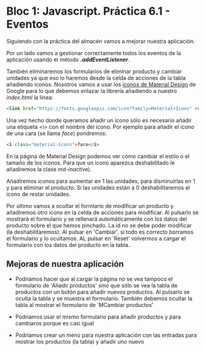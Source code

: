 # Bloc 1: Javascript. Práctica 6.1 - Eventos

Siguiendo con la práctica del almacén vamos a mejorar nuestra aplicación.

Por un lado vamos a gestionar correctamente todos los eventos de la aplicación usando el método **_.addEventListener_**.

También eliminaremos los formularios de eliminar producto y cambiar unidades ya que eso lo haremos desde la celda de acciones de la tabla añadiendo iconos. Nosotros vamos a usar los [iconos de Material Design](https://google.github.io/material-design-icons/) de Google para lo que debemos enlazar la librería añadiendo a nuestro _index.html_ la línea:
```html
<link href="https://fonts.googleapis.com/icon?family=Material+Icons" rel="stylesheet">
```

Una vez hecho donde queramos añadir un icono sólo es necesario añadir una etiqueta \<i> con el nombre del icono. Por ejemplo para añadir el icono de una cara (se llama _face_) pondremos:
```html
<i class="material-icons">face</i>
```

En la página de Material Design podemos ver cómo cambiar el estilo o el tamaño de los iconos. Para que un icono aparezca deshabilitado le añadiremos la clase _md-inactive_).

Añadiremos iconos para aumentar en 1 las unidades, para disminuirlas en 1 y para eliminar el producto. Si las unidades están a 0 deshabilitaremos el icono de restar unidades.

Por último vamos a ocultar el formlario de modificar un producto y añadiremos otro icono en la celda de acciones para modificar. Al pulsarlo se mostrará el formulario y se rellenará automáticamente con los datos del producto sobre el que hemos pinchado. La id no se debe poder modificar (la deshabilitaremos). Al pulsar en 'Cambiar', si todo es correcto borramos el formulario y lo ocultamos. AL pulsar en 'Reset' volvermos a cargar el formulario con los datos del producto en la tabla..

## Mejoras de nuestra aplicación
* Podríamos hacer que al cargar la página no se vea tampoco el formulario de 'Añadir productos' sino que sólo se vea la tabla de productos con un botón para añadir nuevos productos. Al pulsarlo se oculta la tabla y se muestra el formulario. También debemos ocultar la tabla al mostrar el formulario de 'MCambiar productos'

* Podríamos usar el mismo formulario para añadir productos y para cambiaros porque es casi igual

* Podríamos crear un menú para nuestra aplicación con las entradas para mostrar los productos (la tabla) y añadir uno nuevo
